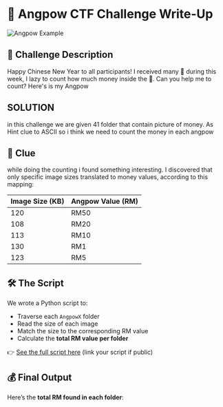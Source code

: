 # 🎁 Angpow  CTF Challenge Write-Up
![Angpow Example](images/angpow-sample.jpg)
## 📖 Challenge Description

Happy Chinese New Year to all participants!
I received many 🧧 during this week, I lazy to count how much money inside the 🧧.
Can you help me to count? Here's is my Angpow

## **SOLUTION**  
in this challenge we are given 41 folder that contain picture of money. As Hint clue to ASCII so i think we need to count the money in each angpow 

## 🧩 Clue
while doing the counting i found something interesting.
I discovered that only specific image sizes translated to money values, according to this mapping:

| Image Size (KB) | Angpow Value (RM) |
|-----------------|-------------------|
| 120             | RM50              |
| 108             | RM20              |
| 113             | RM10              |
| 130             | RM1               |
| 123             | RM5               |



## 🛠️ The Script

We wrote a Python script to:
- Traverse each `AngpowX` folder
- Read the size of each image
- Match the size to the corresponding RM value
- Calculate the **total RM value per folder**

👉 [See the full script here](#) (link your script if public)

## 💰 Final Output

Here’s the **total RM found in each folder**:


